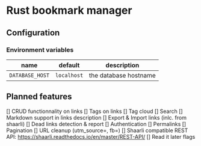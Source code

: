# Rust bookmark manager


## Configuration
### Environment variables
| name            | default     | description           |
|-----------------|-------------|-----------------------|
| `DATABASE_HOST` | `localhost` | the database hostname |

## Planned features
[] CRUD functionnality on links
[] Tags on links
[] Tag cloud
[] Search
[] Markdown support in links description
[] Export & Import links (inlc. from shaarli)
[] Dead links detection & report
[] Authentication
[] Permalinks
[] Pagination
[] URL cleanup (utm_source=, fb=)
[] Shaarli compatible REST API: https://shaarli.readthedocs.io/en/master/REST-API/
[] Read it later flags
